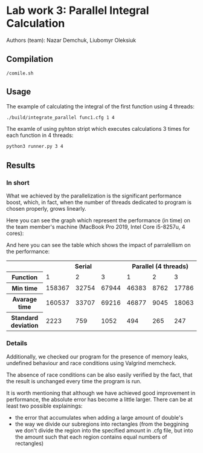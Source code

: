 # Lab work 3: Parallel Integral Calculation
Authors (team): Nazar Demchuk, Liubomyr Oleksiuk<br>

## Compilation

```
/comile.sh
```

## Usage

The example of calculating the integral of the first function using 4 threads:

```bash
./build/integrate_parallel func1.cfg 1 4
``` 
The examle of using pyhton stript which executes calculations 3 times for each function in 4 threads:

```bash
python3 runner.py 3 4
```

## Results

### In short

What we achieved by the parallelization is the significant performance boost, which, in fact, when the number of threads dedicated to program is chosen properly, grows linearly.

Here you can see the graph which represent the performance (in time) on the team member's machine (MacBook Pro 2019, Intel Core i5-8257u, 4 cores):

And here you can see the table which shows the impact of parralellism on the performance:


<table>
  <tr>
    <td rowspan="1"></td>
    <th colspan="3">Serial</th>
    <th colspan="3">Parallel (4 threads)</th>
  </tr>
  <tr>
    <th>Function</th>
    <td>1</td>
    <td>2</td>
    <td>3</td>
    <td>1</td>
    <td>2</td>
    <td>3</td>
  </tr>
  <tr>
    <th>Min time</th>
    <td>158367</td>
    <td>32754</td>
    <td>67944</td>
    <td>46383</td>
    <td>8762</td>
    <td>17786</td>
  </tr>
  <tr>
    <th>Avarage time</th>
    <td>160537</td>
    <td>33707</td>
    <td>69216</td>
    <td>46877</td>
    <td>9045</td>
    <td>18063</td>
  </tr>
  <tr>
    <th>Standard deviation</th>
    <td>2223</td>
    <td>759</td>
    <td>1052</td>
    <td>494</td>
    <td>265</td>
    <td>247</td>
  </tr>
</table>

### Details

Additionally, we checked our program for the presence of memory leaks, undefined behaviour and race conditions using Valgrind memcheck.

The absence of race conditions can be also easily verified by the fact, that the result is unchanged every time the program is run.

It is worth mentioning that although we have achieved good improvement in performance, the absolute error has become a little larger. There can be at least two possible explainings:

<ul>
  <li>the error that accumulates when adding a large amount of double's</li>
  <li>the way we divide our subregions into rectangles (from the beggining we don't divide the region into the specified amount in .cfg file, but into the amount such that each region contains equal numbers of rectangles)</li>
</ul>
